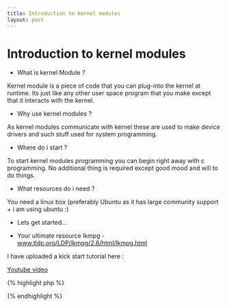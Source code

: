```yaml
---
title: Introduction to kernel modules
layout: post
---
```


# Introduction to kernel modules

- What is kernel Module ?

Kernel module is a piece of code that you can plug-into the kernel at runtime. Its just like any other user space program that you make except that it interacts with the kernel.

- Why use kernel modules ?

As kernel modules communicate with kernel these are used to make device drivers and such stuff used for system programming.

- Where do i start ?

To start kernel modules programming you can begin right away with c programming. No additional thing is required except good mood and will to do things.

- What resources do i need ?

You need a linux box (preferably Ubuntu as it has large community support + i am using ubuntu :)

- Lets get started...

- Your ultimate resource lkmpg - www.tldp.org/LDP/lkmpg/2.6/html/lkmpg.html‎

I have uploaded a kick start tutorial here :

[Youtube video](http://www.youtube.com/v/4gVyzCINvFA)

{% highlight php %}

{% endhighlight %}
